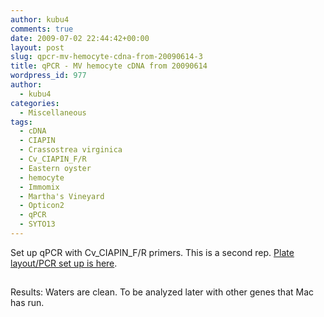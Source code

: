 ```yaml
---
author: kubu4
comments: true
date: 2009-07-02 22:44:42+00:00
layout: post
slug: qpcr-mv-hemocyte-cdna-from-20090614-3
title: qPCR - MV hemocyte cDNA from 20090614
wordpress_id: 977
author:
  - kubu4
categories:
  - Miscellaneous
tags:
  - cDNA
  - CIAPIN
  - Crassostrea virginica
  - Cv_CIAPIN_F/R
  - Eastern oyster
  - hemocyte
  - Immomix
  - Martha's Vineyard
  - Opticon2
  - qPCR
  - SYTO13
---
```


Set up qPCR with Cv_CIAPIN_F/R primers. This is a second rep. [Plate layout/PCR set up is here](https://eagle.fish.washington.edu/Arabidopsis/Notebook%20Workup%20Files/20090702-01.jpg).



## 



Results: Waters are clean. To be analyzed later with other genes that Mac has run.
